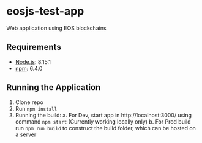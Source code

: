 # eosjs-test-app
Web application using EOS blockchains

## Requirements
- [Node.js](https://nodejs.org/): 8.15.1
- [npm](https://www.npmjs.com/): 6.4.0

## Running the Application
1. Clone repo
2. Run `npm install`
3. Running the build:
  a. For Dev, start app in http://localhost:3000/ using command `npm start` (Currently working locally only)
  b. For Prod build run `npm run build` to construct the build folder, which can be hosted on a server
